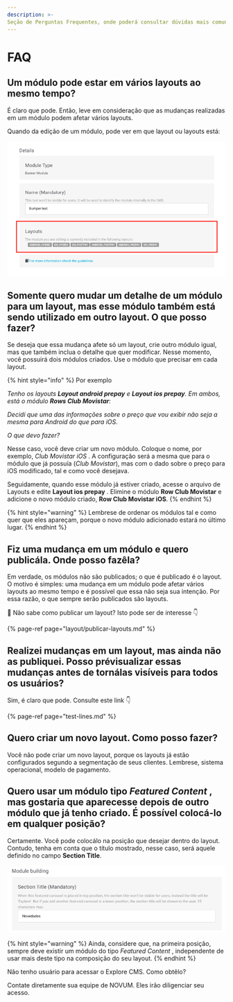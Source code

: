 ```yaml
---
description: >-
Seção de Perguntas Frequentes, onde poderá consultar dúvidas mais comuns sobre a utilização de Explore CMS.
---
```


# FAQ

## Um módulo pode estar em vários layouts ao mesmo tempo?

É claro que pode. Então, leve em consideração que as mudanças realizadas em um módulo podem afetar vários layouts.

Quando da edição de um módulo, pode ver em que layout ou layouts está:

![](.gitbook/assets/image%20%281%29.png)

## Somente quero mudar um detalhe de um módulo para um layout, mas esse módulo também está sendo utilizado em outro layout. O que posso fazer?

Se deseja que essa mudança afete só um layout, crie outro módulo igual, mas que também inclua o detalhe que quer modificar. Nesse momento, você possuirá dois módulos criados. Use o módulo que precisar em cada layout.

{% hint style="info" %}
Por exemplo


_Tenho os layouts **Layout android prepay** e **Layout ios prepay**. Em ambos, está o módulo **Rows Club Movistar**:_

_Decidi que uma das informações sobre o preço que vou exibir não seja a mesma para Android do que para iOS._

_O que devo fazer?_ 

Nesse caso, você deve criar um novo módulo. Coloque o nome, por exemplo, _Club Movistar iOS_ . A configuração será a mesma que para o módulo que já possuía \(_Club Movistar_\), mas com o dado sobre o preço para iOS modificado, tal e como você desejava.

Seguidamente, quando esse módulo já estiver criado, acesse o arquivo de Layouts e edite **Layout ios prepay** . Elimine o módulo **Row Club Movistar** e adicione o novo módulo criado, **Row Club Movistar iOS**.
{% endhint %}

{% hint style="warning" %}
Lembrese de ordenar os módulos tal e como quer que eles apareçam, porque o novo módulo adicionado estará no último lugar.
{% endhint %}

## Fiz uma mudança em um módulo e quero publicála. Onde posso fazêla?

Em verdade, os módulos não são publicados; o que é publicado é o layout. O motivo é simples: uma mudança em um módulo pode afetar vários layouts ao mesmo tempo e é possível que essa não seja sua intenção. Por essa razão, o que sempre serão publicados são layouts.

🎯 Não sabe como publicar um layout? Isto pode ser de interesse 👇

{% page-ref page="layout/publicar-layouts.md" %}

## Realizei mudanças em um layout, mas ainda não as publiquei. Posso prévisualizar essas mudanças antes de tornálas visíveis para todos os usuários?

Sim, é claro que pode. Consulte este link 👇

{% page-ref page="test-lines.md" %}

## Quero criar um novo layout. Como posso fazer?

Você não pode criar um novo layout, porque os layouts já estão configurados segundo a segmentação de seus clientes. Lembrese, sistema operacional, modelo de pagamento.

## Quero usar um módulo tipo _Featured Content_ , mas gostaria que aparecesse depois de outro módulo que já tenho criado. É possível colocá\-lo em qualquer posição?

Certamente. Você pode colocálo na posição que desejar dentro do layout. Contudo, tenha em conta que o título mostrado, nesse caso, será aquele definido no campo **Section Title**.

![](.gitbook/assets/image%20%2845%29.png)

{% hint style="warning" %}
Ainda, considere que, na primeira posição, sempre deve existir um módulo do tipo _Featured Content_ , independente de usar mais deste tipo na composição do seu layout.
{% endhint %}

Não tenho usuário para acessar o Explore CMS. Como obtêlo?

Contate diretamente sua equipe de NOVUM. Eles irão diligenciar seu acesso.

